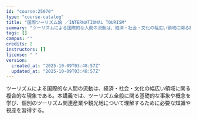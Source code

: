 ```yaml
---
id: "course:25070"
type: "course-catalog"
title: "国際ツーリズム論 ／INTERNATIONAL TOURISM"
summary: "ツーリズムによる国際的な人間の流動は、経済・社会・文化の幅広い領域に関る複合的な現象である。本講義では、ツーリズム全般に関る基礎的な事象や概念を学び、個別のツーリズム関連産業や観光地について理解するために必要な知識や視座を習得する。"
tags: []
campus: ""
credits: 2
instructors: []
license: " "
version:
  created_at: "2025-10-09T03:48:57Z"
  updated_at: "2025-10-09T03:48:57Z"
---
```


ツーリズムによる国際的な人間の流動は、経済・社会・文化の幅広い領域に関る複合的な現象である。本講義では、ツーリズム全般に関る基礎的な事象や概念を学び、個別のツーリズム関連産業や観光地について理解するために必要な知識や視座を習得する。
